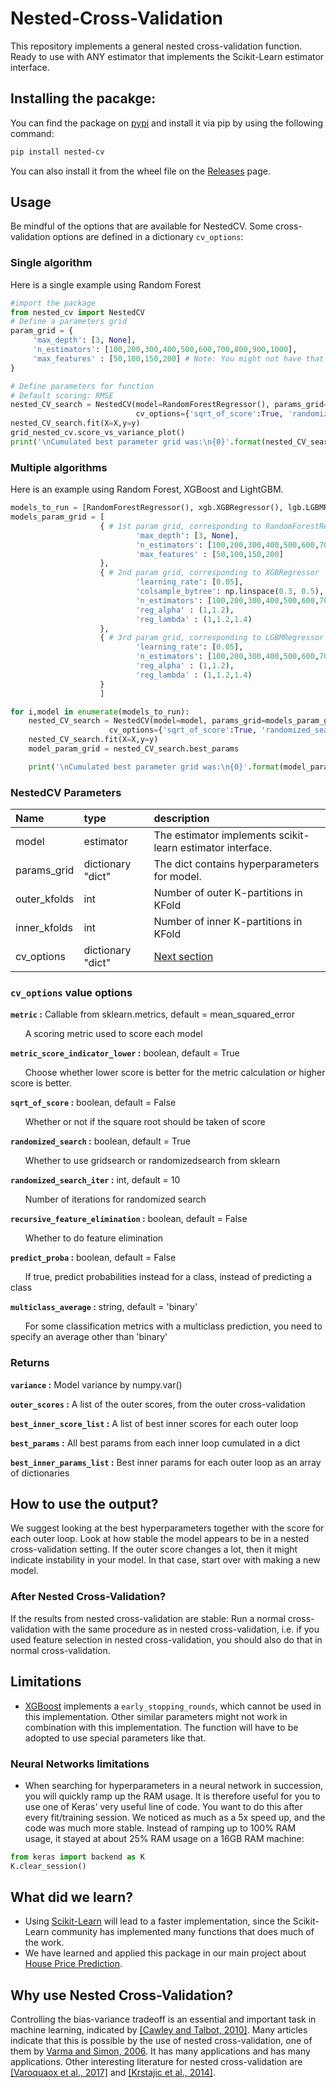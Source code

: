 # Nested-Cross-Validation
This repository implements a general nested cross-validation function. Ready to use with ANY estimator that implements the Scikit-Learn estimator interface.
## Installing the pacakge:
You can find the package on [pypi](https://pypi.org/project/nested-cv/) and install it via pip by using the following command:
```bash
pip install nested-cv
```
You can also install it from the wheel file on the [Releases](https://github.com/casperbh96/Nested-Cross-Validation/releases) page.
## Usage
Be mindful of the options that are available for NestedCV. Some cross-validation options are defined in a dictionary `cv_options`:

### Single algorithm
Here is a single example using Random Forest
```python
#import the package 
from nested_cv import NestedCV
# Define a parameters grid
param_grid = {
     'max_depth': [3, None],
     'n_estimators': [100,200,300,400,500,600,700,800,900,1000],
     'max_features' : [50,100,150,200] # Note: You might not have that many features
}

# Define parameters for function
# Default scoring: RMSE
nested_CV_search = NestedCV(model=RandomForestRegressor(), params_grid=param_grid , outer_kfolds=5, inner_kfolds=5, 
                      	    cv_options={'sqrt_of_score':True, 'randomized_search_iter':30})
nested_CV_search.fit(X=X,y=y)
grid_nested_cv.score_vs_variance_plot()
print('\nCumulated best parameter grid was:\n{0}'.format(nested_CV_search.best_params))
```

### Multiple algorithms
Here is an example using Random Forest, XGBoost and LightGBM.
```python
models_to_run = [RandomForestRegressor(), xgb.XGBRegressor(), lgb.LGBMRegressor()]
models_param_grid = [ 
                    { # 1st param grid, corresponding to RandomForestRegressor
                            'max_depth': [3, None],
                            'n_estimators': [100,200,300,400,500,600,700,800,900,1000],
                            'max_features' : [50,100,150,200]
                    }, 
                    { # 2nd param grid, corresponding to XGBRegressor
                            'learning_rate': [0.05],
                            'colsample_bytree': np.linspace(0.3, 0.5),
                            'n_estimators': [100,200,300,400,500,600,700,800,900,1000],
                            'reg_alpha' : (1,1.2),
                            'reg_lambda' : (1,1.2,1.4)
                    },
                    { # 3rd param grid, corresponding to LGBMRegressor
                            'learning_rate': [0.05],
                            'n_estimators': [100,200,300,400,500,600,700,800,900,1000],
                            'reg_alpha' : (1,1.2),
                            'reg_lambda' : (1,1.2,1.4)
                    }
                    ]

for i,model in enumerate(models_to_run):
    nested_CV_search = NestedCV(model=model, params_grid=models_param_grid[i], outer_kfolds=5, inner_kfolds=5, 
                      cv_options={'sqrt_of_score':True, 'randomized_search_iter':30})
    nested_CV_search.fit(X=X,y=y)
    model_param_grid = nested_CV_search.best_params

    print('\nCumulated best parameter grid was:\n{0}'.format(model_param_grid))
```
### NestedCV Parameters 
| Name        | type           | description  |
| :------------- |:-------------| :-----|
| model      | estimator | The estimator implements scikit-learn estimator interface. |
| params_grid      | dictionary "dict"      |   The dict contains hyperparameters for model. |
| outer_kfolds | int      |    Number of outer K-partitions in KFold |
| inner_kfolds | int      | Number of inner K-partitions in KFold    | 
| cv_options | dictionary "dict"      |    [Next section](#cv_options-value-options) |

### `cv_options` value options
**`metric` :** Callable from sklearn.metrics, default = mean_squared_error

&nbsp;&nbsp;&nbsp;&nbsp;&nbsp;&nbsp;A scoring metric used to score each model

**`metric_score_indicator_lower` :** boolean, default = True

&nbsp;&nbsp;&nbsp;&nbsp;&nbsp;&nbsp;Choose whether lower score is better for the metric calculation or higher score is better.

**`sqrt_of_score` :** boolean, default = False

&nbsp;&nbsp;&nbsp;&nbsp;&nbsp;&nbsp;Whether or not if the square root should be taken of score

**`randomized_search` :** boolean, default = True

&nbsp;&nbsp;&nbsp;&nbsp;&nbsp;&nbsp;Whether to use gridsearch or randomizedsearch from sklearn

**`randomized_search_iter` :** int, default = 10

&nbsp;&nbsp;&nbsp;&nbsp;&nbsp;&nbsp;Number of iterations for randomized search

**`recursive_feature_elimination` :** boolean, default = False

&nbsp;&nbsp;&nbsp;&nbsp;&nbsp;&nbsp;Whether to do feature elimination

**`predict_proba` :** boolean, default = False

&nbsp;&nbsp;&nbsp;&nbsp;&nbsp;&nbsp;If true, predict probabilities instead for a class, instead of predicting a class

**`multiclass_average` :** string, default = 'binary'

&nbsp;&nbsp;&nbsp;&nbsp;&nbsp;&nbsp;For some classification metrics with a multiclass prediction, you need to specify an
            average other than 'binary'

### Returns
**`variance` :** Model variance by numpy.var()

**`outer_scores` :** A list of the outer scores, from the outer cross-validation

**`best_inner_score_list` :** A list of best inner scores for each outer loop

**`best_params` :** All best params from each inner loop cumulated in a dict

**`best_inner_params_list` :** Best inner params for each outer loop as an array of dictionaries

## How to use the output?
We suggest looking at the best hyperparameters together with the score for each outer loop. Look at how stable the model appears to be in a nested cross-validation setting. If the outer score changes a lot, then it might indicate instability in your model. In that case, start over with making a new model.

### After Nested Cross-Validation?
If the results from nested cross-validation are stable: Run a normal cross-validation with the same procedure as in nested cross-validation, i.e. if you used feature selection in nested cross-validation, you should also do that in normal cross-validation.

## Limitations
- [XGBoost](https://xgboost.readthedocs.io/en/latest/) implements a `early_stopping_rounds`, which cannot be used in this implementation. Other similar parameters might not work in combination with this implementation. The function will have to be adopted to use special parameters like that.

### Neural Networks limitations
- When searching for hyperparameters in a neural network in succession, you will quickly ramp up the RAM usage. It is therefore useful for you to use one of Keras' very useful line of code. You want to do this after every fit/training session. We noticed as much as a 5x speed up, and the code was much more stable. Instead of ramping up to 100% RAM usage, it stayed at about 25% RAM usage on a 16GB RAM machine:

```python
from keras import backend as K
K.clear_session()
```

## What did we learn?
- Using [Scikit-Learn](https://github.com/scikit-learn/scikit-learn) will lead to a faster implementation, since the Scikit-Learn community has implemented many functions that does much of the work.
- We have learned and applied this package in our main project about [House Price Prediction](https://github.com/casperbh96/house-price-prediction).

## Why use Nested Cross-Validation?
Controlling the bias-variance tradeoff is an essential and important task in machine learning, indicated by [[Cawley and Talbot, 2010]](http://jmlr.csail.mit.edu/papers/volume11/cawley10a/cawley10a.pdf). Many articles indicate that this is possible by the use of nested cross-validation, one of them by [Varma and Simon, 2006](https://www.ncbi.nlm.nih.gov/pmc/articles/PMC1397873/pdf/1471-2105-7-91.pdf). It has many applications and has many applications. Other interesting literature for nested cross-validation are [[Varoquaox et al., 2017]](https://arxiv.org/pdf/1606.05201.pdf) and [[Krstajic et al., 2014]](https://jcheminf.biomedcentral.com/track/pdf/10.1186/1758-2946-6-10).
